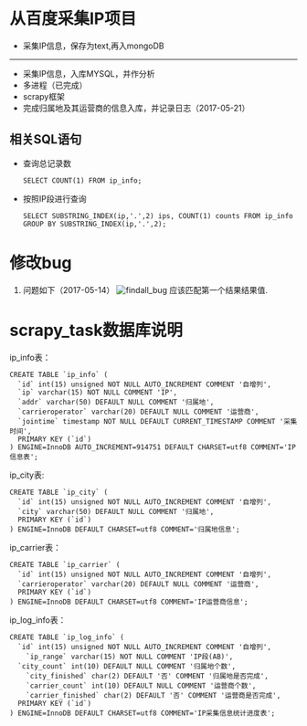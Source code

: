 # 从百度采集IP项目 #

- 采集IP信息，保存为text,再入mongoDB

----------


- 采集IP信息，入库MYSQL，并作分析
- 多进程（已完成）
- scrapy框架
- 完成归属地及其运营商的信息入库，并记录日志（2017-05-21）

## 相关SQL语句 ##
- 查询总记录数

    `SELECT COUNT(1) FROM ip_info;`

- 按照IP段进行查询

    `SELECT SUBSTRING_INDEX(ip,'.',2) ips, COUNT(1) counts FROM ip_info 
GROUP BY SUBSTRING_INDEX(ip,'.',2);`

# 修改bug #
1. 问题如下（2017-05-14）
![findall_bug](http://i.imgur.com/UjBH0PY.png)
应该匹配第一个结果结果值.


# scrapy_task数据库说明 #

ip_info表：
    
	CREATE TABLE `ip_info` (
	  `id` int(15) unsigned NOT NULL AUTO_INCREMENT COMMENT '自增列',
	  `ip` varchar(15) NOT NULL COMMENT 'IP',
	  `addr` varchar(50) DEFAULT NULL COMMENT '归属地',
	  `carrieroperator` varchar(20) DEFAULT NULL COMMENT '运营商',
	  `jointime` timestamp NOT NULL DEFAULT CURRENT_TIMESTAMP COMMENT '采集时间',
	  PRIMARY KEY (`id`)
	) ENGINE=InnoDB AUTO_INCREMENT=914751 DEFAULT CHARSET=utf8 COMMENT='IP信息表';


ip_city表:

	CREATE TABLE `ip_city` (
	  `id` int(15) unsigned NOT NULL AUTO_INCREMENT COMMENT '自增列',
	  `city` varchar(50) DEFAULT NULL COMMENT '归属地',
	  PRIMARY KEY (`id`)
	) ENGINE=InnoDB DEFAULT CHARSET=utf8 COMMENT='归属地信息';

ip_carrier表：
	
	CREATE TABLE `ip_carrier` (
	  `id` int(15) unsigned NOT NULL AUTO_INCREMENT COMMENT '自增列',
	  `carrieroperator` varchar(20) DEFAULT NULL COMMENT '运营商',
	  PRIMARY KEY (`id`)
	) ENGINE=InnoDB DEFAULT CHARSET=utf8 COMMENT='IP运营商信息';

ip_log_info表：

	CREATE TABLE `ip_log_info` (
	  `id` int(15) unsigned NOT NULL AUTO_INCREMENT COMMENT '自增列',
		`ip_range` varchar(15) NOT NULL COMMENT 'IP段(AB)',
	  `city_count` int(10) DEFAULT NULL COMMENT '归属地个数',
		`city_finished` char(2) DEFAULT '否' COMMENT '归属地是否完成',
		`carrier_count` int(10) DEFAULT NULL COMMENT '运营商个数',
		`carrier_finished` char(2) DEFAULT '否' COMMENT '运营商是否完成',
	  PRIMARY KEY (`id`)
	) ENGINE=InnoDB DEFAULT CHARSET=utf8 COMMENT='IP采集信息统计进度表';
